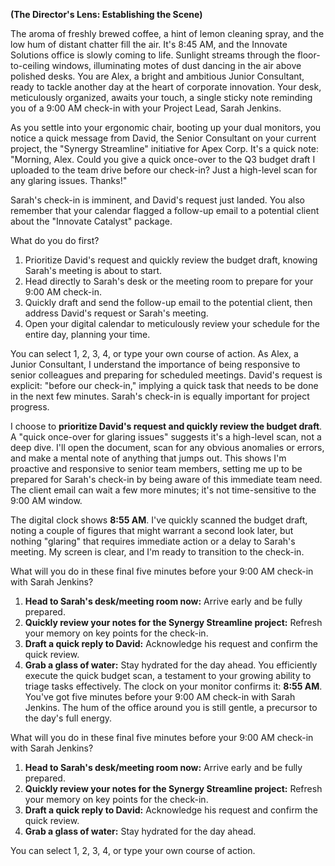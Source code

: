 



**(The Director's Lens: Establishing the Scene)**

The aroma of freshly brewed coffee, a hint of lemon cleaning spray, and the low hum of distant chatter fill the air. It's 8:45 AM, and the Innovate Solutions office is slowly coming to life. Sunlight streams through the floor-to-ceiling windows, illuminating motes of dust dancing in the air above polished desks. You are Alex, a bright and ambitious Junior Consultant, ready to tackle another day at the heart of corporate innovation. Your desk, meticulously organized, awaits your touch, a single sticky note reminding you of a 9:00 AM check-in with your Project Lead, Sarah Jenkins.

As you settle into your ergonomic chair, booting up your dual monitors, you notice a quick message from David, the Senior Consultant on your current project, the "Synergy Streamline" initiative for Apex Corp. It's a quick note: "Morning, Alex. Could you give a quick once-over to the Q3 budget draft I uploaded to the team drive before our check-in? Just a high-level scan for any glaring issues. Thanks!"

Sarah's check-in is imminent, and David's request just landed. You also remember that your calendar flagged a follow-up email to a potential client about the "Innovate Catalyst" package.

What do you do first?

1.  Prioritize David's request and quickly review the budget draft, knowing Sarah's meeting is about to start.
2.  Head directly to Sarah's desk or the meeting room to prepare for your 9:00 AM check-in.
3.  Quickly draft and send the follow-up email to the potential client, then address David's request or Sarah's meeting.
4.  Open your digital calendar to meticulously review your schedule for the entire day, planning your time.

You can select 1, 2, 3, 4, or type your own course of action.
As Alex, a Junior Consultant, I understand the importance of being responsive to senior colleagues and preparing for scheduled meetings. David's request is explicit: "before our check-in," implying a quick task that needs to be done in the next few minutes. Sarah's check-in is equally important for project progress.

I choose to **prioritize David's request and quickly review the budget draft**. A "quick once-over for glaring issues" suggests it's a high-level scan, not a deep dive. I'll open the document, scan for any obvious anomalies or errors, and make a mental note of anything that jumps out. This shows I'm proactive and responsive to senior team members, setting me up to be prepared for Sarah's check-in by being aware of this immediate team need. The client email can wait a few more minutes; it's not time-sensitive to the 9:00 AM window.

The digital clock shows **8:55 AM**. I've quickly scanned the budget draft, noting a couple of figures that might warrant a second look later, but nothing "glaring" that requires immediate action or a delay to Sarah's meeting. My screen is clear, and I'm ready to transition to the check-in.

What will you do in these final five minutes before your 9:00 AM check-in with Sarah Jenkins?

1.  **Head to Sarah's desk/meeting room now:** Arrive early and be fully prepared.
2.  **Quickly review your notes for the Synergy Streamline project:** Refresh your memory on key points for the check-in.
3.  **Draft a quick reply to David:** Acknowledge his request and confirm the quick review.
4.  **Grab a glass of water:** Stay hydrated for the day ahead.
You efficiently execute the quick budget scan, a testament to your growing ability to triage tasks effectively. The clock on your monitor confirms it: **8:55 AM**. You've got five minutes before your 9:00 AM check-in with Sarah Jenkins. The hum of the office around you is still gentle, a precursor to the day's full energy.

What will you do in these final five minutes before your 9:00 AM check-in with Sarah Jenkins?

1.  **Head to Sarah's desk/meeting room now:** Arrive early and be fully prepared.
2.  **Quickly review your notes for the Synergy Streamline project:** Refresh your memory on key points for the check-in.
3.  **Draft a quick reply to David:** Acknowledge his request and confirm the quick review.
4.  **Grab a glass of water:** Stay hydrated for the day ahead.

You can select 1, 2, 3, 4, or type your own course of action.